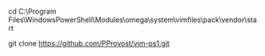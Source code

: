 cd C:\Program Files\WindowsPowerShell\Modules\omega\system\vimfiles\pack\vendor\start

git clone https://github.com/PProvost/vim-ps1.git
